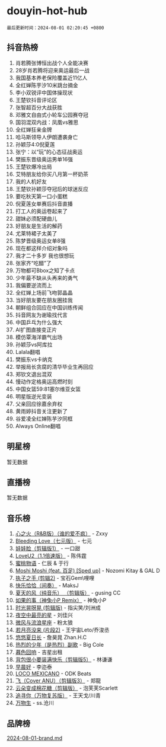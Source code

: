 # douyin-hot-hub

`最后更新时间：2024-08-01 02:20:45 +0800`

## 抖音热榜

1. 肖若腾张博恒出战个人全能决赛
1. 28岁肖若腾将迎来奥运最后一战
1. 我国基本养老保险覆盖近11亿人
1. 全红婵陈芋汐10米跳台摘金
1. 李小双锐评中国体操现状
1. 王楚钦抖音评论区
1. 张智超百分大战获胜
1. 邓雅文自由式小轮车公园赛夺冠
1. 国羽混双内战：凤凰vs雅思
1. 全红婵狂亲金牌
1. 哈马斯领导人伊朗遭袭身亡
1. 孙颖莎4:0倪夏莲
1. 张宁：以“玩”的心态征战奥运
1. 樊振东晋级奥运男单16强
1. 王楚钦爆冷出局
1. 艾特朋友给你买八月第一杯奶茶
1. 我的人机好友
1. 王楚钦孙颖莎夺冠后的球迷反应
1. 要吃秋天第一口小蛋糕
1. 倪夏莲女单赛后抖音直播
1. 打工人的奥运卷起来了
1. 甜妹必须配硬曲儿
1. 好朋友是生活的解药
1. 尤莱特裙子太美了
1. 陈梦晋级奥运女单8强
1. 现在都这样介绍对象吗
1. 我才二十多岁 我也很想玩
1. 张家齐“吃醋”了
1. 万物都可Bbox之知了卡点
1. 少年最不缺从头再来的勇气
1. 我偏要逆流而上
1. 全红婵上场前飞吻郭晶晶
1. 当好朋友要在朋友圈挂我
1. 朝鲜组合回应在中国训练传闻
1. 抖音网友为谢瑜找代言
1. 中国乒乓为什么强大
1. AI扩图直接变正片
1. 模仿覃海洋霸气出场
1. 孙颖莎vs阿库拉
1. Lalala翻唱
1. 樊振东vs卡纳克
1. 举报局长贪腐的清华毕业生再回应
1. 郑钦文退出混双
1. 慢动作定格奥运高燃时刻
1. 中国女篮59:81塞尔维亚女篮
1. 明星版逆光变装
1. 父亲回应徐嘉余弃权
1. 黄雨婷抖音关注更新了
1. 谷爱凌全红婵陈芋汐同框
1. Always Online翻唱

## 明星榜

暂无数据

## 直播榜

暂无数据

## 音乐榜

1. [心之火（R&B版）（谁的爱不疯）](https://sf3-cdn-tos.douyinstatic.com/obj/tos-cn-ve-2774/okemkEDaIBBE3OosftCgMxlFkLQZRw37t36ZQv) - Zxxy
1. [Bleeding Love（七元版）](https://sf5-hl-cdn-tos.douyinstatic.com/obj/tos-cn-ve-2774/oEgC9eZFHQ1MfSRnrfkzFp8AayDWqAQMABBgUs) - 七元
1. [娃娃脸（剪辑版1）](https://sf5-hl-cdn-tos.douyinstatic.com/obj/tos-cn-ve-2774/oIimSCgQoNUePTAZ1Ba7TeADY4KetGYsVFeaaB) - 一口甜
1. [LoveU2（1.1倍速版）](https://sf3-cdn-tos.douyinstatic.com/obj/tos-cn-ve-2774/oQMeDffLaEmgMwgCOEMAFCI6INzoFPgWdD0rsa) - 陈伟霆
1. [蜜桃物语](https://sf3-cdn-tos.douyinstatic.com/obj/tos-cn-ve-2774/oIhOSCZtIACtYU4XQkngiW9kCBfVD1Fz9IYeqL) - 仁辰 & 于行
1. [Moshi Moshi (feat. 百足) [Sped up]](https://sf5-hl-cdn-tos.douyinstatic.com/obj/tos-cn-ve-2774/ocCPFQcXJLeroaIdQLIGAoeeYM3OAUYGDguHXz) - Nozomi Kitay & GAL D
1. [执子之手 (剪辑2)](https://sf5-hl-cdn-tos.douyinstatic.com/obj/tos-cn-ve-2774/oUoZLQjCc31XzqsBnBQUNgeKtYPBcgbFDwtfcu) - 宝石Gem\哩哩
1. [快乐恰恰（间奏）](https://sf5-hl-cdn-tos.douyinstatic.com/obj/tos-cn-ve-2774/oMesum3HvWQXJxuMFeVYzf54o2QzH5aEBPOCAn) - MaksJ
1. [夏天的风（纯音乐） （剪辑版）](https://sf6-cdn-tos.douyinstatic.com/obj/tos-cn-ve-2774/oUzLjBZZFQAoNRmGokEeD5zfQCObp6UeFAnTa6) - gusing CC
1. [如果的事（神兔小P Remix）](https://sf3-cdn-tos.douyinstatic.com/obj/tos-cn-ve-2774/okHtAffz3g4ZB0BMQn9iC9BC6AciI3xCmgQTqt) - 神兔小P
1. [时光晃呀晃 (剪辑版)](https://sf5-hl-cdn-tos.douyinstatic.com/obj/tos-cn-ve-2774/o8ACeQem3gwI1x3GIYGAfKG0LJebKFRJDwRwyW) - 指尖笑/刘洲成
1. [夜空中最亮的星](https://sf5-hl-cdn-tos.douyinstatic.com/obj/tos-cn-ve-2774/o4IfgGwqqnFeXEMGaS8JBzJAdayAaCeoxqbjCD) - 刘佳兴
1. [微风与流浪星座](https://sf3-cdn-tos.douyinstatic.com/obj/tos-cn-ve-2774/okQfeAMGaEbRLJILIMJGeKgg1CgIeCNAsmx8IR) - 粉太狼
1. [若月亮没来 (片段2)](https://sf5-hl-cdn-tos.douyinstatic.com/obj/tos-cn-ve-2774/ocQavLLjkCOeDxGyYeIMGgNAIwJ0QXE1Ve3Fzv) - 王宇宙Leto/乔浚丞
1. [悠悠夏日长](https://sf5-hl-cdn-tos.douyinstatic.com/obj/tos-cn-ve-2774/oUMrdhm6MSeLCU1aI6CXCBFtQzFEGafJYAeDgE) - 詹昊晁 Zhan.H.C
1. [热烈的少年（是热烈）副歌](https://sf5-hl-cdn-tos.douyinstatic.com/obj/tos-cn-ve-2774/owVNI0CLDAUMtSz6TEYvfFBFL4UDFFhLfgK8fa) - Big Cole
1. [暮色回响](https://sf3-cdn-tos.douyinstatic.com/obj/tos-cn-ve-2774/ogmtI1ftCDEkkgJG5NlBfFoiaBQtGMF3ZTdrIO) - 吉星出租
1. [背包很小要装满快乐（剪辑版5）](https://sf6-cdn-tos.douyinstatic.com/obj/tos-cn-ve-2774/oUqSJIiBjw2pxsBAiQRmkbZGJrlGCMBPpIW90) - 林谦谦
1. [早晨好](https://sf5-hl-cdn-tos.douyinstatic.com/obj/tos-cn-ve-2774/oEn1iBCi6Im33ZOg97tePPMfoRzXBPLBQ1plD3) - 李迩泰
1. [LOCO MEXICANO](https://sf3-cdn-tos.douyinstatic.com/obj/tos-cn-ve-2774/owxVoxJorA4ILBfsMAjU6t7O1xW9w0tS7EYzh6) - ODK Beats
1. [飞（Cover ANU）（剪辑版3）](https://sf5-hl-cdn-tos.douyinstatic.com/obj/tos-cn-ve-2774/7fceff03e2694974b0f5a59c8eb131aa) - 郑龍
1. [云朵变成棉花糖（剪辑版）](https://sf3-cdn-tos.douyinstatic.com/obj/tos-cn-ve-2774/o8LC84GQLALFfXeyJmh8KE61byVQYMMeAZLfEI) - 泡芙芙Scarlett
1. [追寻你（万物复苏版）](https://sf5-hl-cdn-tos.douyinstatic.com/obj/tos-cn-ve-2774/oYeAZJsbjIDit9APmBg8u6uDUQnHmoCf3gbo74) - 王天戈/川青
1. [万物生](https://sf5-hl-cdn-tos.douyinstatic.com/obj/tos-cn-ve-2774/oYmc57nRMikxBnetIc1y6BCoOZFN5QfURgQDTE) - ss.沧川

## 品牌榜

[2024-08-01-brand.md](2024-08-01-brand.md)
